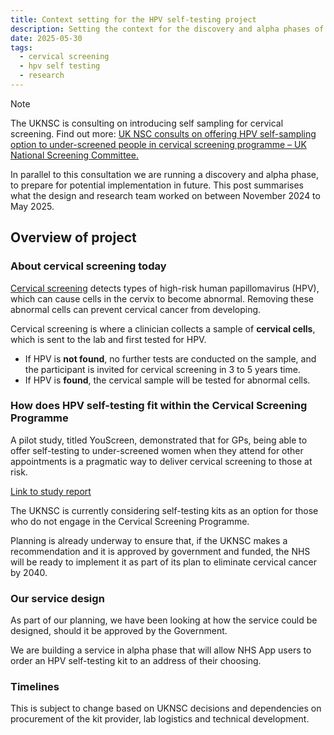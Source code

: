 ```yaml
---
title: Context setting for the HPV self-testing project
description: Setting the context for the discovery and alpha phases of the HPV self-testing service
date: 2025-05-30
tags:
  - cervical screening
  - hpv self testing
  - research
---
```


> [!NOTE]
> The UKNSC is consulting on introducing self sampling for cervical screening. Find out more: [UK NSC consults on offering HPV self-sampling option to under-screened people in cervical screening programme – UK National Screening Committee.](https://nationalscreening.blog.gov.uk/2024/12/04/uk-nsc-consults-on-offering-hpv-self-sampling-option-to-under-screened-people-in-cervical-screening-programme/)
>
> In parallel to this consultation we are running a discovery and alpha phase, to prepare for potential implementation in future. This post summarises what the design and research team worked on between November 2024 to May 2025.

## Overview of project

### About cervical screening today

[Cervical screening](https://www.nhs.uk/conditions/cervical-screening/) detects types of high-risk human papillomavirus (HPV), which can cause cells in the cervix to become abnormal. Removing these abnormal cells can prevent cervical cancer from developing.

Cervical screening is where a clinician collects a sample of **cervical cells**, which is sent to the lab and first tested for HPV.

- If HPV is **not found**, no further tests are conducted on the sample, and the participant is invited for cervical screening in 3 to 5 years time.
- If HPV is **found**, the cervical sample will be tested for abnormal cells.

### How does HPV self-testing fit within the Cervical Screening Programme

A pilot study, titled YouScreen, demonstrated that for GPs, being able to offer self-testing to under-screened women when they attend for other appointments is a pragmatic way to deliver cervical screening to those at risk.

[Link to study report](https://www.kcl.ac.uk/news/self-sampling-hpv-kits-could-screen-an-extra-million-people-for-cervical-cancer)

The UKNSC is currently considering self-testing kits as an option for those who do not engage in the Cervical Screening Programme.

Planning is already underway to ensure that, if the UKNSC makes a recommendation and it is approved by government and funded, the NHS will be ready to implement it as part of its plan to eliminate cervical cancer by 2040.

### Our service design

As part of our planning, we have been looking at how the service could be designed, should it be approved by the Government.

We are building a service in alpha phase that will allow NHS App users to order an HPV self-testing kit to an address of their choosing.

### Timelines

This is subject to change based on UKNSC decisions and dependencies on procurement of the kit provider, lab logistics and technical development.
